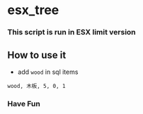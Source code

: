 # esx_tree

### This script is run in ESX limit version

## How to use it
- add `wood` in sql items 
```
wood, 木板, 5, 0, 1
```

### Have Fun
